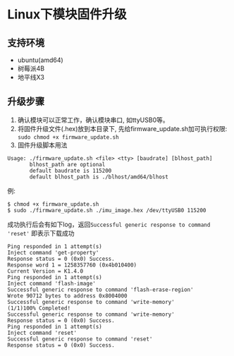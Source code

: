 # Linux下模块固件升级

## 支持环境

* ubuntu(amd64)
* 树莓派4B
* 地平线X3

## 升级步骤

1. 确认模块可以正常工作，确认模块串口, 如ttyUSB0等。
2.  将固件升级文件(.hex)放到本目录下, 先给firmware_update.sh加可执行权限: `sudo chmod +x firmware_update.sh`
3. 固件升级脚本用法

```shell
Usage: ./firmware_update.sh <file> <tty> [baudrate] [blhost_path]
       blhost_path are optional
       default baudrate is 115200
       default blhost_path is ./blhost/amd64/blhost
```

例:

```shell
$ chmod +x firmware_update.sh
$ sudo ./firmware_update.sh ./imu_image.hex /dev/ttyUSB0 115200
```

成功执行后会有如下log，返回`Successful generic response to command 'reset'` 即表示下载成功

```
Ping responded in 1 attempt(s)
Inject command 'get-property'
Response status = 0 (0x0) Success.
Response word 1 = 1258357760 (0x4b010400)
Current Version = K1.4.0
Ping responded in 1 attempt(s)
Inject command 'flash-image'
Successful generic response to command 'flash-erase-region'
Wrote 90712 bytes to address 0x8004000
Successful generic response to command 'write-memory'
(1/1)100% Completed!
Successful generic response to command 'write-memory'
Response status = 0 (0x0) Success.
Ping responded in 1 attempt(s)
Inject command 'reset'
Successful generic response to command 'reset'
Response status = 0 (0x0) Success.
```
